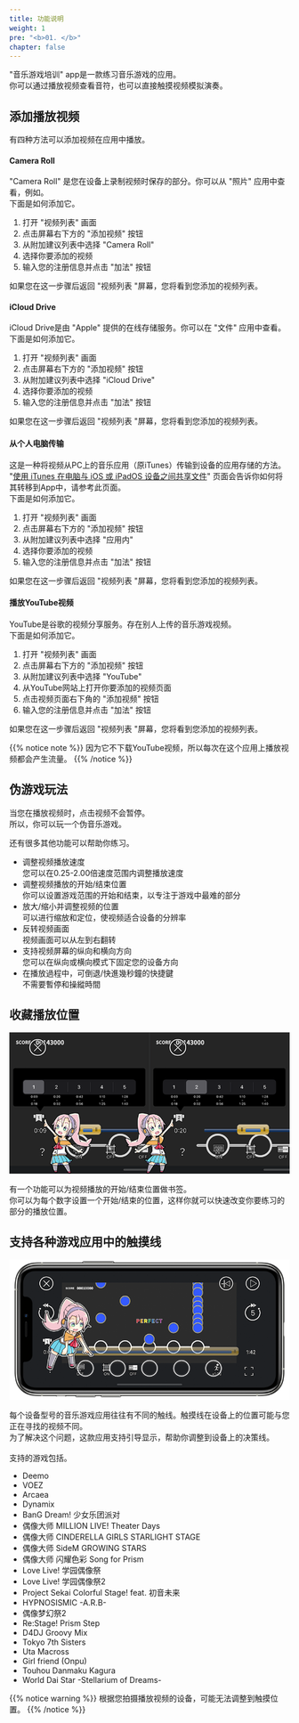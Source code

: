 ```yaml
---
title: 功能说明
weight: 1
pre: "<b>01. </b>"
chapter: false
---
```


"音乐游戏培训" app是一款练习音乐游戏的应用。<br>
你可以通过播放视频查看音符，也可以直接触摸视频模拟演奏。

## 添加播放视频

有四种方法可以添加视频在应用中播放。

#### Camera Roll

"Camera Roll" 是您在设备上录制视频时保存的部分。你可以从 "照片" 应用中查看，例如。<br>
下面是如何添加它。

1. 打开 "视频列表" 画面
2. 点击屏幕右下方的 "添加视频" 按钮
3. 从附加建议列表中选择 "Camera Roll"
4. 选择你要添加的视频
5. 输入您的注册信息并点击 "加法" 按钮

如果您在这一步骤后返回 "视频列表 "屏幕，您将看到您添加的视频列表。

#### iCloud Drive

iCloud Drive是由 "Apple" 提供的在线存储服务。你可以在 "文件" 应用中查看。<br>
下面是如何添加它。

1. 打开 "视频列表" 画面
2. 点击屏幕右下方的 "添加视频" 按钮
3. 从附加建议列表中选择 "iCloud Drive"
4. 选择你要添加的视频
5. 输入您的注册信息并点击 "加法" 按钮

如果您在这一步骤后返回 "视频列表 "屏幕，您将看到您添加的视频列表。

#### 从个人电脑传输

这是一种将视频从PC上的音乐应用（原iTunes）传输到设备的应用存储的方法。<br>
"<a href= "https://support.apple.com/zh-cn/HT201301">使用 iTunes 在电脑与 iOS 或 iPadOS 设备之间共享文件</a>" 页面会告诉你如何将其转移到App中，请参考此页面。<br>
下面是如何添加它。

1. 打开 "视频列表" 画面
2. 点击屏幕右下方的 "添加视频" 按钮
3. 从附加建议列表中选择 "应用内"
4. 选择你要添加的视频
5. 输入您的注册信息并点击 "加法" 按钮

如果您在这一步骤后返回 "视频列表 "屏幕，您将看到您添加的视频列表。

#### 播放YouTube视频

YouTube是谷歌的视频分享服务。存在别人上传的音乐游戏视频。<br>
下面是如何添加它。

1. 打开 "视频列表" 画面
2. 点击屏幕右下方的 "添加视频" 按钮
3. 从附加建议列表中选择 "YouTube"
4. 从YouTube网站上打开你要添加的视频页面
5. 点击视频页面右下角的 "添加视频" 按钮
6. 输入您的注册信息并点击 "加法" 按钮

如果您在这一步骤后返回 "视频列表 "屏幕，您将看到您添加的视频列表。

{{% notice note %}}
因为它不下载YouTube视频，所以每次在这个应用上播放视频都会产生流量。
{{% /notice %}}


## 伪游戏玩法

当您在播放视频时，点击视频不会暂停。<br>
所以，你可以玩一个伪音乐游戏。<br>

还有很多其他功能可以帮助你练习。

- 调整视频播放速度<br>您可以在0.25-2.00倍速度范围内调整播放速度
- 调整视频播放的开始/结束位置<br>你可以设置游戏范围的开始和结束，以专注于游戏中最难的部分
- 放大/缩小并调整视频的位置<br>可以进行缩放和定位，使视频适合设备的分辨率
- 反转视频画面<br>视频画面可以从左到右翻转
- 支持视频屏幕的纵向和横向方向<br>您可以在纵向或横向模式下固定您的设备方向
- 在播放過程中，可倒退/快進幾秒鐘的快捷鍵<br>不需要暫停和操縱時間

## 收藏播放位置

![video scale](img_video_bookmark.png#imgleft)
<div class="clear clear_box"></div>
有一个功能可以为视频播放的开始/结束位置做书签。<br>
你可以为每个数字设置一个开始/结束的位置，这样你就可以快速改变你要练习的部分的播放位置。<br>

## 支持各种游戏应用中的触摸线

![video scale](img_video_scale.png#imgleft)
<div class="clear clear_box"></div>
每个设备型号的音乐游戏应用往往有不同的触线。触摸线在设备上的位置可能与您正在寻找的视频不同。<br>
为了解决这个问题，这款应用支持引导显示，帮助你调整到设备上的决策线。<br><br>
支持的游戏包括。<br>

- Deemo
- VOEZ
- Arcaea
- Dynamix
- BanG Dream! 少女乐团派对
- 偶像大师 MILLION LIVE! Theater Days
- 偶像大师 CINDERELLA GIRLS STARLIGHT STAGE
- 偶像大师 SideM GROWING STARS
- 偶像大师 闪耀色彩 Song for Prism
- Love Live! 学园偶像祭
- Love Live! 学园偶像祭2
- Project Sekai Colorful Stage! feat. 初音未来
- HYPNOSISMIC -A.R.B-
- 偶像梦幻祭2
- Re:Stage! Prism Step
- D4DJ Groovy Mix
- Tokyo 7th Sisters
- Uta Macross
- Girl friend (Onpu)
- Touhou Danmaku Kagura
- World Dai Star -Stellarium of Dreams-

{{% notice warning %}}
根据您拍摄播放视频的设备，可能无法调整到触摸位置。
{{% /notice %}}